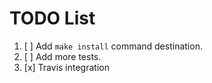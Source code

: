 # TODO List

1. [ ] Add `make install` command destination.
2. [ ] Add more tests.
3. [x] Travis integration
